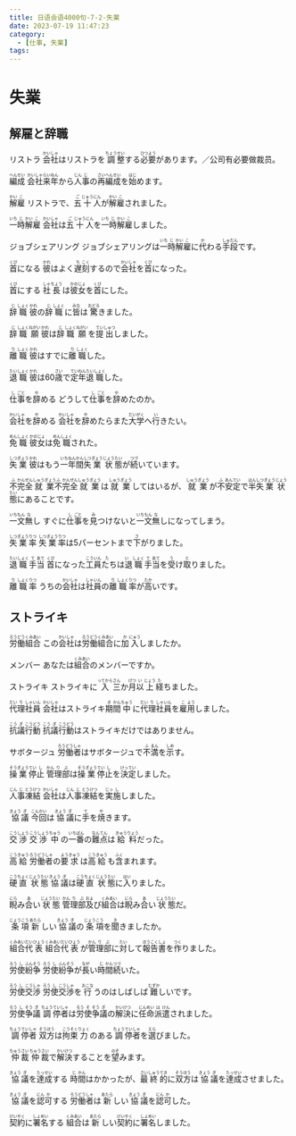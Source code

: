 ```yaml
---
title: 日语会语4000句-7-2-失業
date: 2023-07-19 11:47:23
category:
  - [仕事, 失業]
tags:
---
```


# 失業

## 解雇と辞職

<ruby>リストラ</ruby>
<ruby>会<rt>かい</rt>社<rt>しゃ</rt>はリストラを<rt></rt>調<rt>ちょう</rt>整<rt>せい</rt>する<rt></rt>必<rt>ひつ</rt>要<rt>よう</rt>があります。／公司有必要做裁员。</ruby>

<!-- more -->

<ruby>編<rt>へん</rt>成<rt>せい</rt></ruby>
<ruby>会<rt>かい</rt>社<rt>しゃ</rt>来<rt>らい</rt>年<rt>ねん</rt>から<rt></rt>人<rt>じん</rt>事<rt>じ</rt>の<rt></rt>再<rt>さい</rt>編<rt>へん</rt>成<rt>せい</rt>を<rt></rt>始<rt>はじ</rt>めます。</ruby>

<ruby>解<rt>かい</rt>雇<rt>こ</rt></ruby>
<ruby>リストラで、<rt></rt>五<rt>ご</rt>十<rt>じゅう</rt>人<rt>にん</rt>が<rt></rt>解<rt>かい</rt>雇<rt>こ</rt>されました。</ruby>

<ruby>一<rt>いち</rt>時<rt>じ</rt>解<rt>かい</rt>雇<rt>こ</rt></ruby>
<ruby>会<rt>かい</rt>社<rt>しゃ</rt>は<rt></rt>五<rt>ご</rt>十<rt>じゅう</rt>人<rt>にん</rt>を<rt></rt>一<rt>いち</rt>時<rt>じ</rt>解<rt>かい</rt>雇<rt>こ</rt>しました。</ruby>

<ruby>ジョブシェアリング</ruby>
<ruby>ジョブシェアリングは<rt></rt>一<rt>いち</rt>時<rt>じ</rt>解<rt>かい</rt>雇<rt>こ</rt>に<rt></rt>代<rt>か</rt>わる<rt></rt>手<rt>しゅ</rt>段<rt>だん</rt>です。</ruby>

<ruby>首<rt>くび</rt>になる</ruby>
<ruby>彼<rt>かれ</rt>はよく<rt></rt>遅<rt>ち</rt>刻<rt>こく</rt>するので<rt></rt>会<rt>かい</rt>社<rt>しゃ</rt>を<rt></rt>首<rt>くび</rt>になった。</ruby>

<ruby>首<rt>くび</rt>にする</ruby>
<ruby>社<rt>しゃ</rt>長<rt>ちょう</rt>は<rt></rt>彼<rt>かの</rt>女<rt>じょ</rt>を<rt></rt>首<rt>くび</rt>にした。</ruby>

<ruby>辞<rt>じ</rt>職<rt>しょく</rt></ruby>
<ruby>彼<rt>かれ</rt>の<rt></rt>辞<rt>じ</rt>職<rt>しょく</rt>に<rt></rt>皆<rt>みな</rt>は<rt></rt>驚<rt>おどろ</rt>きました。</ruby>

<ruby>辞<rt>じ</rt>職<rt>しょく</rt>願<rt>ねがい</rt></ruby>
<ruby>彼<rt>かれ</rt>は<rt></rt>辞<rt>じ</rt>職<rt>しょく</rt>願<rt>ねがい</rt>を<rt></rt>提<rt>てい</rt>出<rt>しゅつ</rt>しました。</ruby>

<ruby>離<rt>り</rt>職<rt>しょく</rt></ruby>
<ruby>彼<rt>かれ</rt>はすでに<rt></rt>離<rt>り</rt>職<rt>しょく</rt>した。</ruby>

<ruby>退<rt>たい</rt>職<rt>しょく</rt></ruby>
<ruby>彼<rt>かれ</rt>は60<rt></rt>歳<rt>さい</rt>で<rt></rt>定<rt>てい</rt>年<rt>ねん</rt>退<rt>たい</rt>職<rt>しょく</rt>した。</ruby>

<ruby>仕<rt>し</rt>事<rt>ごと</rt>を<rt></rt>辞<rt>や</rt>める</ruby>
<ruby>どうして<rt></rt>仕<rt>し</rt>事<rt>ごと</rt>を<rt></rt>辞<rt>や</rt>めたのか。</ruby>

<ruby>会<rt>かい</rt>社<rt>しゃ</rt>を<rt></rt>辞<rt>や</rt>める</ruby>
<ruby>会<rt>かい</rt>社<rt>しゃ</rt>を<rt></rt>辞<rt>や</rt>めたらまた<rt></rt>大<rt>だい</rt>学<rt>がく</rt>へ<rt></rt>行<rt>い</rt>きたい。</ruby>

<ruby>免<rt>めん</rt>職<rt>しょく</rt></ruby>
<ruby>彼<rt>かの</rt>女<rt>じょ</rt>は<rt></rt>免<rt>めん</rt>職<rt>しょく</rt>された。</ruby>

<ruby>失<rt>しつ</rt>業<rt>ぎょう</rt></ruby>
<ruby>彼<rt>かれ</rt>はもう<rt></rt>一<rt>いち</rt>年<rt>ねん</rt>間<rt>かん</rt>失<rt>しつ</rt>業<rt>ぎょう</rt>状<rt>じょう</rt>態<rt>たい</rt>が<rt></rt>続<rt>つづ</rt>いています。</ruby>

<ruby>不<rt>ふ</rt>完<rt>かん</rt>全<rt>ぜん</rt>就<rt>しゅう</rt>業<rt>ぎょう</rt></ruby>
<ruby>不<rt>ふ</rt>完<rt>かん</rt>全<rt>ぜん</rt>就<rt>しゅう</rt>業<rt>ぎょう</rt>は<rt></rt>就<rt>しゅう</rt>業<rt>ぎょう</rt>してはいるが、<rt></rt>就<rt>しゅう</rt>業<rt>ぎょう</rt>が<rt></rt>不<rt>ふ</rt>安<rt>あん</rt>定<rt>てい</rt>で<rt></rt>半<rt>はん</rt>失<rt>しつ</rt>業<rt>ぎょう</rt>状<rt>じょう</rt>態<rt>たい</rt>にあることです。</ruby>

<ruby>一<rt>いち</rt>文<rt>もん</rt>無<rt>な</rt>し</ruby>
<ruby>すぐに<rt></rt>仕<rt>し</rt>事<rt>ごと</rt>を<rt></rt>見<rt>み</rt>つけないと<rt></rt>一<rt>いち</rt>文<rt>もん</rt>無<rt>な</rt>しになってしまう。</ruby>

<ruby>失<rt>しつ</rt>業<rt>ぎょう</rt>率<rt>りつ</rt></ruby>
<ruby>失<rt>しつ</rt>業<rt>ぎょう</rt>率<rt>りつ</rt>は5パーセントまで<rt></rt>下<rt>さ</rt>がりました。</ruby>

<ruby>退<rt>たい</rt>職<rt>しょく</rt>手<rt>て</rt>当<rt>あて</rt></ruby>
<ruby>首<rt>くび</rt>になった<rt></rt>工<rt>こう</rt>員<rt>いん</rt>たちは退<rt>たい</rt>職<rt>しょく</rt>手<rt>て</rt>当<rt>あて</rt>を<rt></rt>受<rt>う</rt>け<rt></rt>取<rt>と</rt>りました。</ruby>

<ruby>離<rt>り</rt>職<rt>しょく</rt>率<rt>りつ</rt></ruby>
<ruby>うちの<rt></rt>会<rt>かい</rt>社<rt>しゃ</rt>は<rt></rt>社<rt>しゃ</rt>員<rt>いん</rt>の<rt></rt>離<rt>り</rt>職<rt>しょく</rt>率<rt>りつ</rt>が<rt></rt>高<rt>たか</rt>いです。</ruby>


## ストライキ

<ruby>労<rt>ろう</rt>働<rt>どう</rt>組<rt>くみ</rt>合<rt>あい</rt></ruby>
<ruby>この<rt></rt>会<rt>かい</rt>社<rt>しゃ</rt>は<rt></rt>労<rt>ろう</rt>働<rt>どう</rt>組<rt>くみ</rt>合<rt>あい</rt>に<rt></rt>加<rt>か</rt>入<rt>にゅう</rt>しましたか。</ruby>

<ruby>メンバー</ruby>
<ruby>あなたは<rt></rt>組<rt>くみ</rt>合<rt>あい</rt>のメンバーですか。</ruby>

<ruby>ストライキ</ruby>
<ruby>ストライキに<rt></rt>入<rt>ってから</rt>三<rt>さん</rt>か<rt></rt>月<rt>げつ</rt>以<rt>い</rt>上<rt>じょう</rt>経<rt>た</rt>ちました。</ruby>

<ruby>代<rt>だい</rt>理<rt>り</rt>社<rt>しゃ</rt>員<rt>いん</rt></ruby>
<ruby>会<rt>かい</rt>社<rt>しゃ</rt>はストライキ<rt></rt>期<rt>き</rt>間<rt>かん</rt>中<rt>ちゅう</rt>に<rt></rt>代<rt>だい</rt>理<rt>り</rt>社<rt>しゃ</rt>員<rt>いん</rt>を<rt></rt>雇<rt>こ</rt>用<rt>よう</rt>しました。</ruby>

<ruby>抗<rt>こう</rt>議<rt>ぎ</rt>行<rt>こう</rt>動<rt>どう</rt></ruby>
<ruby>抗<rt>こう</rt>議<rt>ぎ</rt>行<rt>こう</rt>動<rt>どう</rt>はストライキだけではありません。</ruby>

<ruby>サボタージュ</ruby>
<ruby>労<rt>ろう</rt>働<rt>どう</rt>者<rt>しゃ</rt>はサボタージュで<rt></rt>不<rt>ふ</rt>満<rt>まん</rt>を<rt></rt>示<rt>しめ</rt>す。</ruby>

<ruby>操<rt>そう</rt>業<rt>ぎょう</rt>停<rt>てい</rt>止<rt>し</rt></ruby>
<ruby>管<rt>かん</rt>理<rt>り</rt>部<rt>ぶ</rt>は<rt></rt>操<rt>そう</rt>業<rt>ぎょう</rt>停<rt>てい</rt>止<rt>し</rt>を<rt></rt>決<rt>けっ</rt>定<rt>てい</rt>しました。</ruby>

<ruby>人<rt>じん</rt>事<rt>じ</rt>凍<rt>とう</rt>結<rt>けつ</rt></ruby>
<ruby>会<rt>かい</rt>社<rt>しゃ</rt>は<rt></rt>人<rt>じん</rt>事<rt>じ</rt>凍<rt>とう</rt>結<rt>けつ</rt>を<rt></rt>実<rt>じっ</rt>施<rt>し</rt>しました。</ruby>

<ruby>協<rt>きょう</rt>議<rt>ぎ</rt></ruby>
<ruby>今<rt>こん</rt>回<rt>かい</rt>は<rt></rt>協<rt>きょう</rt>議<rt>ぎ</rt>に<rt></rt>手<rt>て</rt>を<rt></rt>焼<rt>や</rt>きます。</ruby>

<ruby>交<rt>こう</rt>渉<rt>しょう</rt></ruby>
<ruby>交<rt>こう</rt>渉<rt>しょう</rt>中<rt>ちゅう</rt>の<rt></rt>一<rt>いち</rt>番<rt>ばん</rt>の<rt></rt>難<rt>なん</rt>点<rt>てん</rt>は<rt></rt>給<rt>きゅう</rt>料<rt>りょう</rt>だった。</ruby>

<ruby>高<rt>こう</rt>給<rt>きゅう</rt></ruby>
<ruby>労<rt>ろう</rt>働<rt>どう</rt>者<rt>しゃ</rt>の<rt></rt>要<rt>よう</rt>求<rt>きゅう</rt>は<rt></rt>高<rt>こう</rt>給<rt>きゅう</rt>も<rt></rt>含<rt>ふく</rt>まれます。</ruby>

<ruby>硬<rt>こう</rt>直<rt>ちょく</rt>状<rt>じょう</rt>態<rt>たい</rt></ruby>
<ruby>協<rt>きょう</rt>議<rt>ぎ</rt>は<rt></rt>硬<rt>こう</rt>直<rt>ちょく</rt>状<rt>じょう</rt>態<rt>たい</rt>に<rt></rt>入<rt>はい</rt>りました。</ruby>

<ruby>睨<rt>にら</rt>み<rt></rt>合<rt>あ</rt>い<rt></rt>状<rt>じょう</rt>態<rt>たい</rt></ruby>
<ruby>管<rt>かん</rt>理<rt>り</rt>部<rt>ぶ</rt>及<rt>およ</rt>び<rt></rt>組<rt>くみ</rt>合<rt>あい</rt>は<rt></rt>睨<rt>にら</rt>み<rt></rt>合<rt>あ</rt>い<rt></rt>状<rt>じょう</rt>態<rt>たい</rt>だ。</ruby>

<ruby>条<rt>じょう</rt>項<rt>こう</rt></ruby>
<ruby>新<rt>あたら</rt>しい<rt></rt>協<rt>きょう</rt>議<rt>ぎ</rt>の<rt></rt>条<rt>じょう</rt>項<rt>こう</rt>を<rt></rt>聞<rt>き</rt>きましたか。</ruby>

<ruby>組<rt>くみ</rt>合<rt>あい</rt>代<rt>だい</rt>表<rt>ひょう</rt></ruby>
<ruby>組<rt>くみ</rt>合<rt>あい</rt>代<rt>だい</rt>表<rt>ひょう</rt>が<rt></rt>管<rt>かん</rt>理<rt>り</rt>部<rt>ぶ</rt>に<rt></rt>対<rt>たい</rt>して<rt></rt>報<rt>ほう</rt>告<rt>こく</rt>書<rt>しょ</rt>を<rt></rt>作<rt>つく</rt>りました。</ruby>

<ruby>労<rt>ろう</rt>使<rt>し</rt>紛<rt>ふん</rt>争<rt>そう</rt></ruby>
<ruby>労<rt>ろう</rt>使<rt>し</rt>紛<rt>ふん</rt>争<rt>そう</rt>が<rt></rt>長<rt>なが</rt>い<rt></rt>時<rt>じ</rt>間<rt>かん</rt>続<rt>つづ</rt>いた。</ruby>

<ruby>労<rt>ろう</rt>使<rt>し</rt>交<rt>こう</rt>渉<rt>しゃ</rt></ruby>
<ruby>労<rt>ろう</rt>使<rt>し</rt>交<rt>こう</rt>渉<rt>しゃ</rt>を<rt></rt>行<rt>おこな</rt>うのはしばしば<rt></rt>難<rt>むずか</rt>しいです。</ruby>

<ruby>労<rt>ろう</rt>使<rt>し</rt>争<rt>そう</rt>議<rt>ぎ</rt></ruby>
<ruby>調<rt>ちょう</rt>停<rt>てい</rt>者<rt>しゃ</rt>は<rt></rt>労<rt>ろう</rt>使<rt>そ</rt>争<rt>そう</rt>議<rt>ぎ</rt>の<rt></rt>解<rt>かい</rt>決<rt>けつ</rt>に<rt></rt>任<rt>にん</rt>命<rt>めい</rt>派<rt>は</rt>遣<rt>けん</rt>されました。</ruby>

<ruby>調<rt>ちょう</rt>停<rt>てい</rt>者<rt>しゃ</rt></ruby>
<ruby>双<rt>そう</rt>方<rt>ほう</rt>は<rt></rt>拘<rt>こう</rt>束<rt>そく</rt>力<rt>りょく</rt>のある<rt></rt>調<rt>ちょう</rt>停<rt>てい</rt>者<rt>しゃ</rt>を<rt></rt>選<rt>えら</rt>びました。</ruby>

<ruby>仲<rt>ちゅう</rt>裁<rt>さい</rt></ruby>
<ruby>仲<rt>ちゅう</rt>裁<rt>さい</rt>で<rt></rt>解<rt>かい</rt>決<rt>けつ</rt>することを<rt></rt>望<rt>のぞ</rt>みます。</ruby>

<ruby>協<rt>きょう</rt>議<rt>ぎ</rt>を<rt></rt>達<rt>たっ</rt>成<rt>せい</rt>する</ruby>
<ruby>時<rt>じ</rt>間<rt>かん</rt>はかかったが、<rt></rt>最<rt>さい</rt>終<rt>しゅう</rt>的<rt>てき</rt>に<rt></rt>双<rt>そう</rt>方<rt>ほう</rt>は<rt></rt>協<rt>きょう</rt>議<rt>ぎ</rt>を<rt></rt>達<rt>たっ</rt>成<rt>せい</rt>させました。</ruby>

<ruby>協<rt>きょう</rt>議<rt>ぎ</rt>を<rt></rt>認<rt>にん</rt>可<rt>か</rt>する</ruby>
<ruby>労<rt>ろう</rt>働<rt>どう</rt>者<rt>しゃ</rt>は<rt></rt>新<rt>あたら</rt>しい<rt></rt>協<rt>きょう</rt>議<rt>ぎ</rt>を<rt></rt>認<rt>にん</rt>可<rt>か</rt>した。</ruby>

<ruby>契<rt>けい</rt>約<rt>やく</rt>に<rt></rt>署<rt>しょ</rt>名<rt>めい</rt>する</ruby>
<ruby>組<rt>くみ</rt>合<rt>あい</rt>は<rt></rt>新<rt>あたら</rt>しい<rt></rt>契<rt>けい</rt>約<rt>やく</rt>に<rt></rt>署<rt>しょ</rt>名<rt>めい</rt>しました。</ruby>

